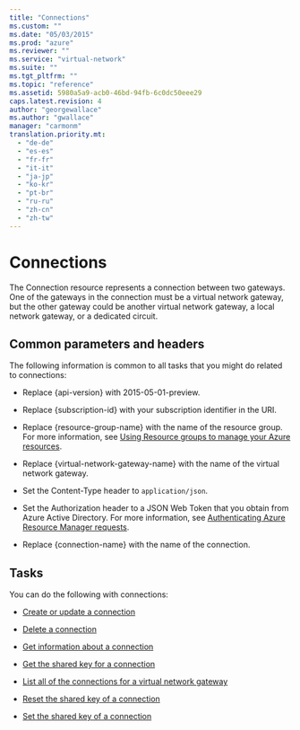 ```yaml
---
title: "Connections"
ms.custom: ""
ms.date: "05/03/2015"
ms.prod: "azure"
ms.reviewer: ""
ms.service: "virtual-network"
ms.suite: ""
ms.tgt_pltfrm: ""
ms.topic: "reference"
ms.assetid: 5980a5a9-acb0-46bd-94fb-6c0dc50eee29
caps.latest.revision: 4
author: "georgewallace"
ms.author: "gwallace"
manager: "carmonm"
translation.priority.mt: 
  - "de-de"
  - "es-es"
  - "fr-fr"
  - "it-it"
  - "ja-jp"
  - "ko-kr"
  - "pt-br"
  - "ru-ru"
  - "zh-cn"
  - "zh-tw"
---
```

# Connections
The Connection resource represents a connection between two gateways. One of the gateways in the connection must be a virtual network gateway, but the other gateway could be another virtual network gateway, a local network gateway, or a dedicated circuit.  
  
## Common parameters and headers  
 The following information is common to all tasks that you might do related to connections:  
  
-   Replace {api-version} with 2015-05-01-preview.  
  
-   Replace {subscription-id} with your subscription identifier in the URI.  
  
-   Replace {resource-group-name} with the name of the resource group. For more information, see [Using Resource groups to manage your Azure resources](http://azure.microsoft.com/en-us/documentation/articles/azure-preview-portal-using-resource-groups/).  
  
-   Replace {virtual-network-gateway-name} with the name of the virtual network gateway.  
  
-   Set the Content-Type header to `application/json`.  
  
-   Set the Authorization header to a JSON Web Token that you obtain from Azure Active Directory. For more information, see [Authenticating Azure Resource Manager requests](../Topic/Authenticating%20Azure%20Resource%20Manager%20requests.md).  
  
-   Replace {connection-name} with the name of the connection.  
  
## Tasks  
 You can do the following with connections:  
  
-   [Create or update a connection](../NetworkGateway/create-or-update-a-connection.md)  
  
-   [Delete a connection ](../NetworkGateway/delete-a-connection .md)  
  
-   [Get information about a connection ](../NetworkGateway/get-information-about-a-connection .md)  
  
-   [Get the shared key for a connection ](../NetworkGateway/get-the-shared-key-for-a-connection .md)  
  
-   [List all of the connections for a virtual network gateway ](../NetworkGateway/list-all-of-the-connections-for-a-virtual-network-gateway .md)  
  
-   [Reset the shared key of a connection ](../NetworkGateway/reset-the-shared-key-of-a-connection .md)  
  
-   [Set the shared key of a connection ](../NetworkGateway/set-the-shared-key-of-a-connection .md)